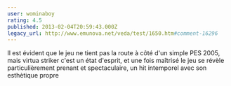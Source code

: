 ```yaml
---
user: wominaboy
rating: 4.5
published: 2013-02-04T20:59:43.000Z
legacy_url: http://www.emunova.net/veda/test/1650.htm#comment-16296
---
```

Il est évident que le jeu ne tient pas la route à côté d'un simple PES 2005, mais virtua striker c'est un état d'esprit, et une fois maîtrisé le jeu se révèle particulièrement prenant et spectaculaire, un hit intemporel avec son esthètique propre